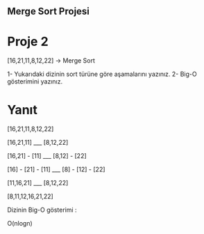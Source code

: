 ## Merge Sort Projesi

# Proje 2

[16,21,11,8,12,22] -> Merge Sort

1- Yukarıdaki dizinin sort türüne göre aşamalarını yazınız.
2- Big-O gösterimini yazınız.


# Yanıt

[16,21,11,8,12,22]

[16,21,11] ___ [8,12,22]

[16,21] - [11] ___ [8,12] - [22]

[16] - [21] - [11] ___ [8] - [12] - [22]

[11,16,21] ___ [8,12,22]

[8,11,12,16,21,22]



Dizinin Big-O gösterimi : 

O(nlogn)